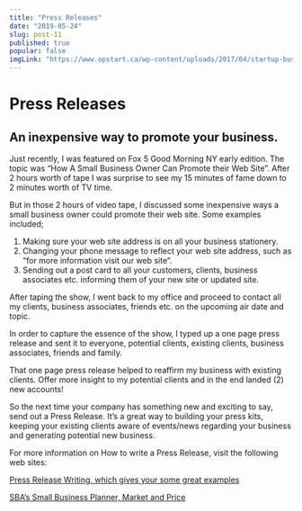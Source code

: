 ```yaml
---
title: "Press Releases"
date: "2019-05-24"
slug: post-11
published: true
popular: false
imgLink: "https://www.opstart.ca/wp-content/uploads/2017/04/startup-business-model-1024x576.jpg"
---
```

<!-- markdownlint-disable MD033 -->

# Press Releases
## An inexpensive way to promote your business.
Just recently, I was featured on Fox 5 Good Morning NY early edition.  The topic was “How A Small Business Owner Can Promote their Web Site”.  After 2 hours worth of tape I was surprise to see my 15 minutes of fame down to 2 minutes worth of TV time.

But in those 2 hours of video tape,  I discussed some inexpensive ways a small business owner could promote their web site.  Some examples included;

1. Making sure your web site address is on all your business stationery.
2. Changing your phone message to reflect your web site address, such as “for more information visit our web site”.
3. Sending out a post card to all your customers, clients, business associates etc.  informing  them of your new site or updated site.

After taping the show, I went back to my office and proceed to contact all my clients, business associates, friends etc. on the upcoming air date and topic.

In order to capture the essence of the show, I typed up a one page press release and sent it to everyone, potential clients, existing clients, business associates, friends and family.

That one page press release helped to reaffirm my business with existing clients. Offer more insight to my potential clients and in the end landed (2) new accounts!

So the next time your company has something new and exciting to say, send out a Press Release.  It’s a great way to building your press kits, keeping your existing clients aware of events/news regarding your business and generating potential new business.

For more information on How to write a Press Release, visit the following web sites:

[Press Release Writing, which gives your some great examples](https://www.ereleases.com/)

[SBA’s Small Business Planner, Market and Price](https://www.ereleases.com/)